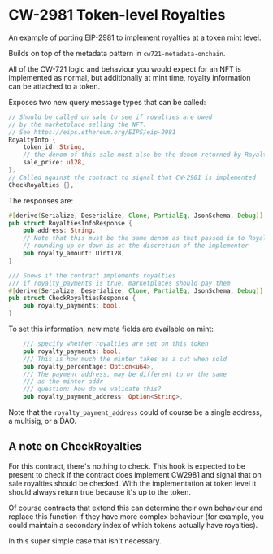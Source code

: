 # CW-2981 Token-level Royalties

An example of porting EIP-2981 to implement royalties at a token mint level.

Builds on top of the metadata pattern in `cw721-metadata-onchain`.

All of the CW-721 logic and behaviour you would expect for an NFT is implemented as normal, but additionally at mint time, royalty information can be attached to a token.

Exposes two new query message types that can be called:

```rust
// Should be called on sale to see if royalties are owed
// by the marketplace selling the NFT.
// See https://eips.ethereum.org/EIPS/eip-2981
RoyaltyInfo {
    token_id: String,
    // the denom of this sale must also be the denom returned by RoyaltiesInfoResponse
    sale_price: u128,
},
// Called against the contract to signal that CW-2981 is implemented
CheckRoyalties {},
```

The responses are:

```rust
#[derive(Serialize, Deserialize, Clone, PartialEq, JsonSchema, Debug)]
pub struct RoyaltiesInfoResponse {
    pub address: String,
    // Note that this must be the same denom as that passed in to RoyaltyInfo
    // rounding up or down is at the discretion of the implementer
    pub royalty_amount: Uint128,
}

/// Shows if the contract implements royalties
/// if royalty_payments is true, marketplaces should pay them
#[derive(Serialize, Deserialize, Clone, PartialEq, JsonSchema, Debug)]
pub struct CheckRoyaltiesResponse {
    pub royalty_payments: bool,
}
```


To set this information, new meta fields are available on mint:

```rust
    /// specify whether royalties are set on this token
    pub royalty_payments: bool,
    /// This is how much the minter takes as a cut when sold
    pub royalty_percentage: Option<u64>,
    /// The payment address, may be different to or the same
    /// as the minter addr
    /// question: how do we validate this?
    pub royalty_payment_address: Option<String>,
```

Note that the `royalty_payment_address` could of course be a single address, a multisig, or a DAO.

## A note on CheckRoyalties

For this contract, there's nothing to check. This hook is expected to be present to check if the contract does implement CW2981 and signal that on sale royalties should be checked. With the implementation at token level it should always return true because it's up to the token.

Of course contracts that extend this can determine their own behaviour and replace this function if they have more complex behaviour (for example, you could maintain a secondary index of which tokens actually have royalties).

In this super simple case that isn't necessary.
